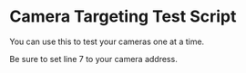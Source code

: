 # Camera Targeting Test Script

You can use this to test your cameras one at a time.

Be sure to set line 7 to your camera address.

